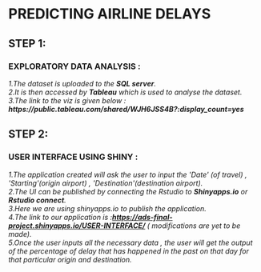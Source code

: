  # PREDICTING AIRLINE DELAYS 
 
 ## STEP 1:
 ### <b>EXPLORATORY DATA ANALYSIS :</b>
 <i>
 1.The dataset is uploaded to the <b>SQL server</b>.<br>
 2.It is then accessed by <b>Tableau</b> which is used to analyse the dataset.<br>
 3.The link to the viz is given below :<br></i>
 <i><b>https://public.tableau.com/shared/WJH6JSS4B?:display_count=yes</b><br></i>
 
 ## STEP 2:
 ### <b>USER INTERFACE USING SHINY :</b>
 <i>
 
 1.The application created will ask the user to input the 'Date' (of travel) , 'Starting'(origin airport) , 'Destination'(destination        airport).<br>
 2.The UI can be published by connecting the Rstudio to <b>Shinyapps.io</b> or <b>Rstudio connect</b>.<br>
 3.Here we are using shinyapps.io to publish the application.<br>
 4.The link to our application is :<b>https://ads-final-project.shinyapps.io/USER-INTERFACE/</b> ( modifications are yet to be made).<br>
 5.Once the user inputs all the necessary data , the user will get the output of the percentage of delay that has happened in the past on    that day for that particular origin and destination.<br></i>
 
